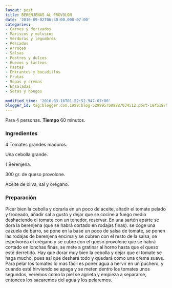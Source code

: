 ```yaml
---
layout: post
title: BERENJENAS AL PROVOLON
date: '2010-09-02T06:30:00.000-07:00'
categories:
- Carnes y derivados
- Mariscos y moluscos
- Verduras y legumbres
- Pescados
- Arroces
- Salsas
- Postres y dulces
- Huevos y lacteos
- Pastas
- Entrantes y bocadillos
- Frutas
- Sopas y cremas
- Ensaladas
- Setas y hongos
 
modified_time: '2016-03-16T01:52:52.947-07:00'
blogger_id: tag:blogger.com,1999:blog-5299957599287034512.post-1845187986924213702
---
```


Para 4 personas.
<b>Tiempo</b> 60 minutos.

<h3>Ingredientes</h3>

4 Tomates grandes maduros.

Una cebolla grande.

1 Berenjena.

300 gr. de queso provolone.

Aceite de oliva, sal y orégano.

<h3>Preparación</h3>

Picar bien la cebolla y dorarla en un poco de aceite, añadir el tomate pelado y troceado, añadir sal a gusto y dejar que se cocine a fuego medio deshaciendo el tomate con un tenedor, reservar. En una sartén aparte se dora la berenjena (que se habrá cortado en rodajas finas). se coge una cazuela de barro, se pone en la base un poco de salsa de tomate, se ponen las rodajas de berenjena encima y se cubren con el resto de la salsa, se espolvorea el orégano y se cubre con el queso provolone que se habrá cortado en lonchas finas, se mete a gratinar al horno hasta que el queso esté derretido. Hay que dorar muy bien la cebolla y dejar que el tomate se haga mucho, pues así que deshará todo y quedará como una crema suave. Para pelar los tomates lo mas fácil es poner agua a hervir en un puchero, y cuando esté hirviendo se apaga y se meten dentro los tomates unos segundos, veremos como la piel se agrieta y empieza a separarse, entonces los sacaremos del agua y los pelaremos.

